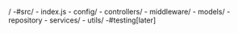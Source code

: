 /
  -#src/
      - index.js 
      - config/
      - controllers/
      - middleware/
      - models/
      - repository
      - services/
      - utils/
  -#testing[later]



